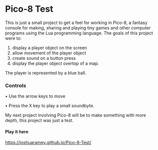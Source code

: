 # Pico-8 Test
This is just a small project to get a feel for working in Pico-8, a fantasy console for making, sharing and playing
tiny games and other computer programs using the Lua programming language. The goals of this project were to:

1) display a player object on the screen
2) allow movement of the player object
3) create sound on a button press
4) display the player object overtop of a map.

The player is represented by a blue ball.

### Controls
• Use the arrow keys to move

• Press the X key to play a small soundbyte.

My next project involving Pico-8 will be to make something with more depth, this project was just a test.

#### Play it here
https://joshuaramey.github.io/Pico-8-Test/
